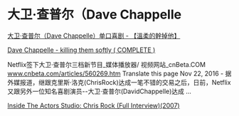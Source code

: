 # 大卫·查普尔（Dave Chappelle

[大卫·查普尔（Dave Chappelle）单口喜剧 - 【溫柔的幹掉他】](http://www.bilibili.com/video/av4172545/)

[Dave Chappelle - killing them softly ( COMPLETE )](https://www.youtube.com/watch?v=ofnSojq-vqI)

Netflix签下大卫·查普尔三档新节目_媒体播放器/ 视频网站_cnBeta.COM
www.cnbeta.com/articles/560269.htm
Translate this page
Nov 22, 2016 - 据外媒报道，继跟克里斯·洛克(ChrisRock)达成一笔不错的交易之后，日前，Netflix又跟另外一位知名喜剧演员--大卫·查普尔(DavidChappelle)达成 ...

[Inside The Actors Studio: Chris Rock (Full Interview)(2007)](https://www.youtube.com/watch?v=v5ZyGS02MAI)

